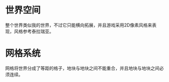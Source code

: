 # 世界空间

整个世界类似我的世界，不过它只能横向拓展，并且游戏采用2D像素风格来表现，风格参考泰拉瑞亚。

# 网格系统
网格将世界分成了等距的格子，地块与地块之间不能重合，并且地块与地块之间必须连续。
